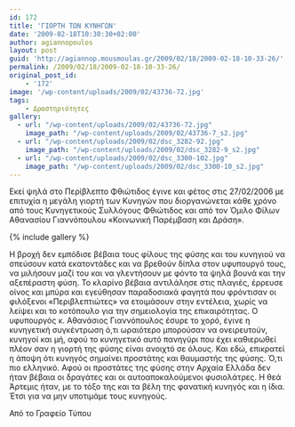 ```yaml
---
id: 172
title: 'ΓΙΟΡΤΗ ΤΩΝ ΚΥΝΗΓΩΝ'
date: '2009-02-18T10:30:30+02:00'
author: agiannopoulos
layout: post
guid: 'http://agiannop.mousmoulas.gr/2009/02/18/2009-02-18-10-33-26/'
permalink: /2009/02/18/2009-02-18-10-33-26/
original_post_id:
    - '172'
image: '/wp-content/uploads/2009/02/43736-72.jpg'
tags:
    - Δραστηριότητες
gallery:
  - url: "/wp-content/uploads/2009/02/43736-72.jpg"
    image_path: "/wp-content/uploads/2009/02/43736-7_s2.jpg"
  - url: "/wp-content/uploads/2009/02/dsc_3282-92.jpg"
    image_path: "/wp-content/uploads/2009/02/dsc_3282-9_s2.jpg"
  - url: "/wp-content/uploads/2009/02/dsc_3300-102.jpg"
    image_path: "/wp-content/uploads/2009/02/dsc_3300-10_s2.jpg"
---
```


Εκεί ψηλά στο Περίβλεπτο Φθιώτιδος έγινε και φέτος στις 27/02/2006 με επιτυχία η μεγάλη γιορτή των Κυνηγών που διοργανώνεται κάθε χρόνο από τους Κυνηγετικούς Συλλόγους Φθιώτιδος και από τον Όμιλο Φίλων Αθανασίου Γιαννόπουλου «Κοινωνική Παρέμβαση και Δράση».

{% include gallery %}

Η βροχή δεν εμπόδισε βέβαια τους φίλους της φύσης και του κυνηγιού να σπεύσουν κατά εκατοντάδες και να βρεθούν δίπλα στον υφυπουργό τους, να μιλήσουν μαζί του και να γλεντήσουν με φόντο τα ψηλά βουνά και την αξεπέραστη φύση. Το κλαρίνο βέβαια αντιλάλησε στις πλαγιές, έρρευσε οίνος και μπύρα και εγεύθησαν παραδοσιακά φαγητά που φρόντισαν οι φιλόξενοι «Περιβλεπτιώτες» να ετοιμάσουν στην εντέλεια, χωρίς να λείψει και το κοτόπουλο για την σημειολογία της επικαιρότητας. Ο υφυπουργός κ. Αθανάσιος Γιαννόπουλος έσυρε το χορό, έγινε η κυνηγετική συγκέντρωση ό,τι ωραιότερο μπορούσαν να ονειρευτούν, κυνηγοί και μή, αφού το κυνηγετικό αυτό πανηγύρι που έχει καθιερωθεί πλέον σαν η γιορτή της φύσης είναι ανοιχτό σε όλους. Και εδώ, επικρατεί η άποψη ότι κυνηγός σημαίνει προστάτης και θαυμαστής της φύσης. Ό,τι πιο ελληνικό. Αφού οι προστάτες της φύσης στην Αρχαία Ελλάδα δεν ήταν βέβαια οι δραγάτες και οι αυτοαποκαλούμενοι φυσιολάτρες. Η θεά Άρτεμις ήταν, με το τόξο της και τα βέλη της φανατική κυνηγός και η ίδια. Έτσι για να μην υποτιμάμε τους κυνηγούς.

Από το Γραφείο Τύπου